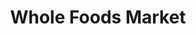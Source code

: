 ---
title: "Whole Foods Market"
url: /salt-lake-city/whole-foods-market-east-wilmington-avenue/
shop: supermarket
---